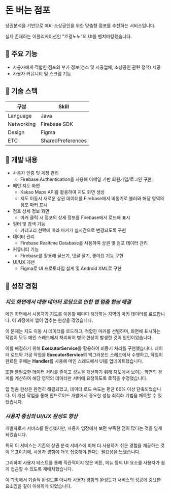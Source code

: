 # 돈 버는 점포



상권분석을 기반으로 예비 소상공인을 위한 맞춤형 점포를 추천하는 서비스입니다.

실제 존재하는 어플리케이션인 "호갱노노"의 UI를 벤치마킹했습니다.


## 📌 주요 기능


- 사용자에게 적합한 점포와 부가 정보(청소 및 시공업체, 소상공인 관련 정책) 제공
- 사용자 커뮤니티 및 스크랩 기능


## 📌 기술 스택


|구분|Skill|
|------|---|
|Language|Java|
|Networking|Firebase SDK|
|Design|Figma|
|ETC|SharedPreferences|


## 📌 개발 내용


- 사용자 인증 및 계정 관리
    - Firebase Authentication을 사용해 이메일 기반 회원가입/로그인 구현
- 메인 지도 화면
    - Kakao Maps API를 활용하여 지도 화면 생성
    - 지도 이동시 새로운 상권 데이터를 Firebase에서 비동기로 불러와 해당 영역의 점포 마커 표시
- 점포 상세 정보 화면
    - 마커 클릭 시 점포의 상세 정보를 Firebase에서 로드해 표시
- 필터 및 검색 기능
    - 카테고리 선택에 따라 마커가 실시간으로 변경되도록 구현
- 데이터 관리
    - Firebase Realtime Database를 사용하여 상권 및 점포 데이터 관리
- 커뮤니티 기능
    - Firebase를 활용해 글쓰기, 댓글 달기, 좋아요 기능 구현
- UI/UX 개선
    - Figma로 UI 프로토타입 설계 및 Android XML로 구현


## 📌 성장 경험


### *지도 화면에서 대량 데이터 로딩으로 인한 앱 멈춤 현상 해결*

메인 화면에서 사용자가 지도를 이동할 때마다 해당하는 지역의 마커 데이터를 로드합니다. 이 과정에서 앱이 멈추는 현상을 겪었습니다.

이 문제는 지도 이동 시 데이터를 로드하고, 적합한 마커를 선별하며, 화면에 표시하는 작업이 모두 메인 스레드에서 처리되어 병목 현상이 발생한 것이 원인이었습니다.

이를 해결하기 위해 **ExecutorService**를 활용하여 비동기 처리를 구현했습니다. 데이터 로드와 가공 작업을 **ExecutorService**의 백그라운드 스레드에서 수행하고, 작업이 완료된 후에는 **Handler**를 사용해 메인 스레드에서 UI를 업데이트했습니다.

또한 불필요한 데이터 처리를 줄이고 성능을 개선하기 위해 지도에서 보이는 화면의 경계를 계산하여 해당 영역의 데이터만 서버에 요청하도록 로직을 수정했습니다.

앱 멈춤 현상은 완전히 해결되었고, 데이터 로드 속도는 평균 60% 이상 단축되었습니다. 이 개선 작업을 통해 안드로이드 개발에서 중요한 성능 최적화 기법을 체득할 수 있었습니다.

### *사용자 중심의 UI/UX 완성도 향상*

개발자로서 서비스를 완성했지만, 사용자 입장에서 보면 부족한 점이 많다는 것을 알게 되었습니다.

특히 이 서비스는 기존의 상권 분석 서비스에 비해 더 사용하기 쉬운 경험을 제공하는 것이 목표이기에, 사용자 경험에 더욱 집중해야 한다는 필요성을 느꼈습니다.

그리하여 사용자 테스트를 통해 직관적이지 않은 버튼, 메뉴 등의 UI 요소를 사용자가 쉽게 접근할 수 있도록 재배치했습니다. 

이 과정에서 기술적 완성도뿐 아니라 사용자 경험의 완성도가 서비스의 성공에 중요한 요소임을 깊이 이해하게 되었습니다.

